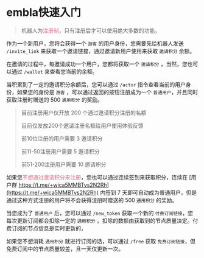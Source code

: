 # embla快速入门

> 机器人为<font color="#dc6b82">注册制</font>，只有注册后才可以使用绝大多数的功能。

作为一个新用户，您将会获得一个 `游客` 的用户身份，您需要先给机器人发送 `/invite_link`
来获取一个邀请链接，通过邀请新用户使用来获取 `邀请积分` 余额。

在邀请的过程中，每邀请成功一个用户，您都将获取一个 `邀请积分` ，当然，您也可以通过 `/wallet` 来查看您当前的余额。

当积累到了一定的邀请积分余额后，您可以通过 `/actor` 指令查看当前的用户身份，如果您的身份是 `游客`
，可以通过返回的按钮注册成为一个 `普通用户`，并且同时获取注册时赠送的 500 `通用积分` 的奖励。

> 目前注册用户仅开放 200 个通过邀请积分注册的名额
>
> 目前仅发放200个邀请注册名额给用户使用体验反馈
>
> 前10位注册的用户需要 3 邀请积分
>
> 前11-50注册用户需要 5 邀请积分
>
> 前51-200注册用户需要 10 邀请积分

如果您<font color="#dc6b82">不想通过邀请积分来注册</font>，您也可以通过连续签到来获取积分，连续在 [用户群 https://t.me/+wica5MMBTvs2N2Rh](https://t.me/+wica5MMBTvs2N2Rh)
内签到 7 天即可自动成为普通用户，但是通过这种方式注册的用户将不会获得注册时赠送的 500 `通用积分` 的奖励。

当您成为了 `普通用户` 后，您可以通过 `/new_token` 获取一个新的 `付费订阅链接`，您每次更新订阅都会扣除一定的 `通用积分`
，扣除的数额由获取到的节点质量决定。付费订阅的节点信息是实时更新的，

如果您不想消耗 `通用积分` 就进行订阅的话，可以通过 `/free` 获取 `免费订阅链接`，但免费订阅中的节点质量较差，且一天仅更新一次。
